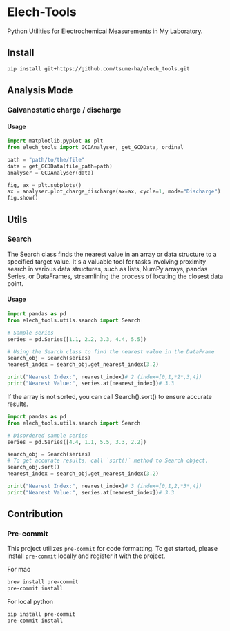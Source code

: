 # Elech-Tools

Python Utilities for Electrochemical Measurements in My Laboratory.

## Install

```bash
pip install git+https://github.com/tsume-ha/elech_tools.git
```

## Analysis Mode

### Galvanostatic charge / discharge

#### Usage

```Python
import matplotlib.pyplot as plt
from elech_tools import GCDAnalyser, get_GCDData, ordinal

path = "path/to/the/file"
data = get_GCDData(file_path=path)
analyser = GCDAnalyser(data)

fig, ax = plt.subplots()
ax = analyser.plot_charge_discharge(ax=ax, cycle=1, mode="Discharge")
fig.show()
```

## Utils

### Search

The Search class finds the nearest value in an array or data structure to a specified target value. It's a valuable tool for tasks involving proximity search in various data structures, such as lists, NumPy arrays, pandas Series, or DataFrames, streamlining the process of locating the closest data point.

#### Usage

```python
import pandas as pd
from elech_tools.utils.search import Search

# Sample series
series = pd.Series([1.1, 2.2, 3.3, 4.4, 5.5])

# Using the Search class to find the nearest value in the DataFrame
search_obj = Search(series)
nearest_index = search_obj.get_nearest_index(3.2)

print("Nearest Index:", nearest_index)# 2 (index=[0,1,*2*,3,4])
print("Nearest Value:", series.at[nearest_index])# 3.3
```

If the array is not sorted, you can call Search().sort() to ensure accurate results.

```python
import pandas as pd
from elech_tools.utils.search import Search

# Disordered sample series
series = pd.Series([4.4, 1.1, 5.5, 3.3, 2.2])

search_obj = Search(series)
# To get accurate results, call `sort()` method to Search object.
search_obj.sort()
nearest_index = search_obj.get_nearest_index(3.2)

print("Nearest Index:", nearest_index)# 3 (index=[0,1,2,*3*,4])
print("Nearest Value:", series.at[nearest_index])# 3.3
```



## Contribution

### Pre-commit

This project utilizes `pre-commit` for code formatting. To get started, please install `pre-commit` locally and register it with the project.

For mac
```bash
brew install pre-commit
pre-commit install
```

For local python
```bash
pip install pre-commit
pre-commit install
```
